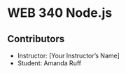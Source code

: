 <h1>WEB 340 Node.js</h1>

<h2>Contributors</h2>
<ul>
  <li>Instructor: [Your Instructor’s Name]</li>
  <li>Student: Amanda Ruff</li>
</ul>
